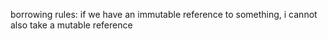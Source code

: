 
borrowing rules: if we have an immutable reference to something, i cannot also take a mutable reference 
